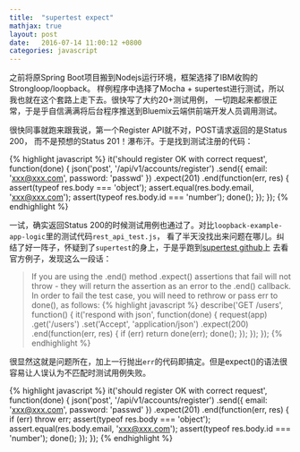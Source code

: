 ```yaml
---
title:  "supertest expect"
mathjax: true
layout: post
date:   2016-07-14 11:00:12 +0800
categories: javascript
---
```


之前将原Spring Boot项目搬到Nodejs运行环境，框架选择了IBM收购的Strongloop/loopback。
样例程序中选择了Mocha + supertest进行测试，所以我也就在这个套路上走下去。很快写了大约20+测试用例，
一切跑起来都很正常，于是乎自信满满将后台程序推送到Bluemix云端供前端开发人员调用测试。

很快同事就跑来跟我说，第一个Register API就不对，POST请求返回的是Status 200，
而不是预想的Status 201！瀑布汗。于是找到测试注册的代码：

{% highlight javascript %}
it('should register OK with correct request', function(done) {
    json('post', '/api/v1/accounts/register')
      .send({
        email: 'xxx@xxx.com',
        password: 'passwd'
      })
      .expect(201)
      .end(function(err, res) {
        assert(typeof res.body === 'object');
        assert.equal(res.body.email, 'xxx@xxx.com');
        assert(typeof res.body.id === 'number');
        done();
      });
  });
{% endhighlight %}


一试，确实返回Status 200的时候测试用例也通过了。对比`loopback-example-app-logic`里的测试代码`rest_api_test.js`，
看了半天没找出来问题在哪儿。纠结了好一阵子，怀疑到了`supertest`的身上，于是乎跑到[supertest github][supertest-gh]上
去看官方例子，发现这么一段话：

> If you are using the .end() method .expect() assertions that fail will not throw - they will return the
> assertion as an error to the .end() callback. In order to fail the test case, you will need to rethrow
> or pass err to done(), as follows:
{% highlight javascript %}
describe('GET /users', function() {
  it('respond with json', function(done) {
    request(app)
      .get('/users')
      .set('Accept', 'application/json')
      .expect(200)
      .end(function(err, res) {
        if (err) return done(err);
        done();
      });
  });
});
{% endhighlight %}

很显然这就是问题所在，加上一行抛出`err`的代码即搞定。但是expect()的语法很容易让人误认为不匹配时测试用例失败。

{% highlight javascript %}
it('should register OK with correct request', function(done) {
    json('post', '/api/v1/accounts/register')
      .send({
        email: 'xxx@xxx.com',
        password: 'passwd'
      })
      .expect(201)
      .end(function(err, res) {
        if (err) throw err;
        assert(typeof res.body === 'object');
        assert.equal(res.body.email, 'xxx@xxx.com');
        assert(typeof res.body.id === 'number');
        done();
      });
  });
{% endhighlight %}

[supertest-gh]:https://github.com/visionmedia/supertest
